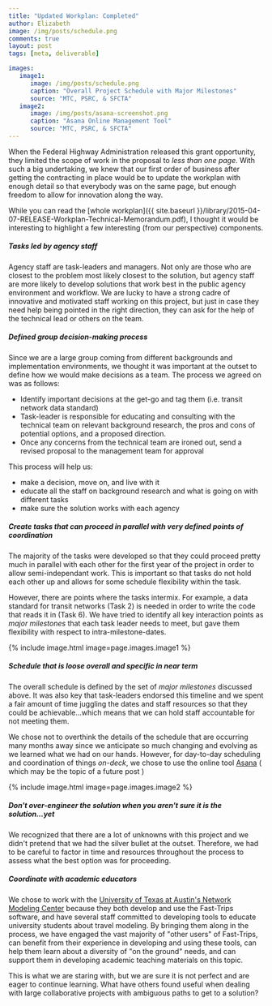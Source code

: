 ```yaml
---
title: "Updated Workplan: Completed"
author: Elizabeth
image: /img/posts/schedule.png
comments: true
layout: post
tags: [meta, deliverable]

images:
   image1:
      image: /img/posts/schedule.png
      caption: "Overall Project Schedule with Major Milestones"
      source: "MTC, PSRC, & SFCTA"
   image2:
      image: /img/posts/asana-screenshot.png
      caption: "Asana Online Management Tool"
      source: "MTC, PSRC, & SFCTA"
---
```


When the Federal Highway Administration released this grant opportunity, they limited the 
scope of work in the proposal to *less than one page*.  With such a big undertaking, we knew
that our first order of business after getting the contracting in place would be to update
the workplan with enough detail so that everybody was on the same page, but enough freedom
to allow for innovation along the way.

While you can read the [whole workplan]({{ site.baseurl }}/library/2015-04-07-RELEASE-Workplan-Technical-Memorandum.pdf),
 I thought it would be interesting to highlight a few interesting (from our perspective) components.  

##### Tasks led by agency staff

Agency staff are task-leaders and managers.  Not only are those who are closest to the
problem most likely closest to the solution, but agency staff are more likely to develop
solutions that work best in the public agency environment and workflow.  We are lucky
to have a strong cadre of innovative and motivated staff working on this project, but just
in case they need help being pointed in the right direction, they can ask for the help
of the technical lead or others on the team.

##### Defined group decision-making process

Since we are a large group coming from different backgrounds and implementation environments,
we thought it was important at the outset to define how we would make decisions as a team. The 
process we agreed on was as follows:

* Identify important decisions at the get-go and tag them (i.e. transit network data standard)
* Task-leader is responsible for educating and consulting with the technical team on 
relevant background research, 
the pros and cons of potential options, and a proposed direction.
* Once any concerns from the technical team are ironed out, send a revised proposal to the 
management team for approval

<!--break-->

This process will help us:

* make a decision, move on, and live with it
* educate all the staff on background research and what is going on with different tasks
* make sure the solution works with each agency

##### Create tasks that can proceed in parallel with very defined points of coordination

The majority of the tasks were developed so that they could proceed pretty much in parallel with
each other for the first year of the project in order to allow semi-independant work.  This
is important so that tasks do not hold each other up and allows for some schedule flexibility within
the task.

However, there are points where the tasks intermix.  For example, a data standard for transit 
networks (Task 2) is needed in order to write the code that reads it in (Task 6).  We have 
tried to identify all key interaction points as *major milestones* that each task leader
needs to meet, but gave them flexibility with respect to intra-milestone-dates.  

{% include image.html image=page.images.image1 %}

##### Schedule that is loose overall and specific in near term

The overall schedule is defined by the set of *major milestones* discussed above.  It was
also key that task-leaders endorsed this timeline and we spent a fair amount of time 
juggling the dates and staff resources so that they could be achievable...which means that
we can hold staff accountable for not meeting them.  

We chose not to overthink the details of the schedule that are occurring many months away since
we anticipate so much changing and evolving as we learned what we had on our hands.  However,
for day-to-day scheduling and coordination of things *on-deck*, we chose to use the 
online tool [Asana](http://www.asana.com) ( which may be the topic of a future post )

{% include image.html image=page.images.image2 %}

##### Don't over-engineer the solution when you aren't sure it is the solution...yet

We recognized that there are a lot of unknowns with this project and we didn't pretend that 
we had the silver bullet at the outset.  Therefore, we had to be careful to factor in time 
and resources throughout the process to assess what the best option was for proceeding.

##### Coordinate with academic educators

We chose to work with the [University of Texas at Austin's Network Modeling Center](http://ctr.utexas.edu/nmc/)
 because they both develop and use the Fast-Trips software, and have several staff committed to 
developing tools to educate university students about travel modeling.  By bringing them
along in the process, we have engaged the vast majority of "other users" of Fast-Trips, can
benefit from their experience in developing and using these tools, can help them learn
about a diversity of "on the ground" needs, and can support them in developing academic 
teaching materials on this topic.

This is what we are staring with, but we are sure it is not perfect and are eager to continue 
learning.  What have others found useful when dealing with large collaborative projects with 
ambiguous paths to get to a solution?
